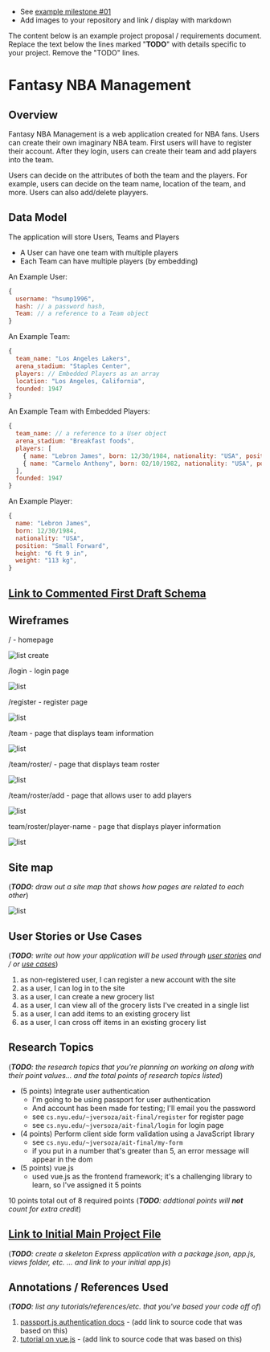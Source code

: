 * See [example milestone #01](https://github.com/nyu-csci-ua-0480-008-spring-2017/final-project-example)
* Add images to your repository and link / display with markdown


The content below is an example project proposal / requirements document. Replace the text below the lines marked "__TODO__" with details specific to your project. Remove the "TODO" lines.

# Fantasy NBA Management 

## Overview

Fantasy NBA Management is a web application created for NBA fans. Users can create their own imaginary NBA team. First users will have to register their account. After they login, users can create their team and add players into the team. 

Users can decide on the attributes of both the team and the players. For example, users can decide on the team name, location of the team, and more. Users can also add/delete playyers. 


## Data Model

The application will store Users, Teams and Players

* A User can have one team with multiple players
* Each Team can have multiple players (by embedding)

An Example User:

```javascript
{
  username: "hsump1996",
  hash: // a password hash,
  Team: // a reference to a Team object
}
```

An Example Team:

```javascript
{
  team_name: "Los Angeles Lakers",
  arena_stadium: "Staples Center",
  players: // Embedded Players as an array
  location: "Los Angeles, California",
  founded: 1947
}
```

An Example Team with Embedded Players:

```javascript
{
  team_name: // a reference to a User object
  arena_stadium: "Breakfast foods",
  players: [
    { name: "Lebron James", born: 12/30/1984, nationality: "USA", position: "Small Forward", height: "6 ft 9 in", weight: "113 kg"},
    { name: "Carmelo Anthony", born: 02/10/1982, nationality: "USA", position: "Center", height: "6 ft 9 in", weight: "120 kg"},
  ],
  founded: 1947
}
```


An Example Player:

```javascript
{
  name: "Lebron James",
  born: 12/30/1984,
  nationality: "USA",
  position: "Small Forward",
  height: "6 ft 9 in",
  weight: "113 kg",
}
```


## [Link to Commented First Draft Schema](db.js) 


## Wireframes

/ - homepage

![list create](documentation/home.png)

/login - login page

![list](documentation/login.png)

/register - register page

![list](documentation/register.png)

/team - page that displays team information

![list](documentation/team.png)

/team/roster/ - page that displays team roster

![list](documentation/team-roster.png)

/team/roster/add - page that allows user to add players

![list](documentation/team-roster-add.png)

team/roster/player-name - page that displays player information

![list](documentation/team-roster-player.png)


## Site map

(___TODO__: draw out a site map that shows how pages are related to each other_)


![list](documentation/sitemap.png)



## User Stories or Use Cases

(___TODO__: write out how your application will be used through [user stories](http://en.wikipedia.org/wiki/User_story#Format) and / or [use cases](https://www.mongodb.com/download-center?jmp=docs&_ga=1.47552679.1838903181.1489282706#previous)_)

1. as non-registered user, I can register a new account with the site
2. as a user, I can log in to the site
3. as a user, I can create a new grocery list
4. as a user, I can view all of the grocery lists I've created in a single list
5. as a user, I can add items to an existing grocery list
6. as a user, I can cross off items in an existing grocery list

## Research Topics

(___TODO__: the research topics that you're planning on working on along with their point values... and the total points of research topics listed_)

* (5 points) Integrate user authentication
    * I'm going to be using passport for user authentication
    * And account has been made for testing; I'll email you the password
    * see <code>cs.nyu.edu/~jversoza/ait-final/register</code> for register page
    * see <code>cs.nyu.edu/~jversoza/ait-final/login</code> for login page
* (4 points) Perform client side form validation using a JavaScript library
    * see <code>cs.nyu.edu/~jversoza/ait-final/my-form</code>
    * if you put in a number that's greater than 5, an error message will appear in the dom
* (5 points) vue.js
    * used vue.js as the frontend framework; it's a challenging library to learn, so I've assigned it 5 points

10 points total out of 8 required points (___TODO__: addtional points will __not__ count for extra credit_)


## [Link to Initial Main Project File](app.js) 

(___TODO__: create a skeleton Express application with a package.json, app.js, views folder, etc. ... and link to your initial app.js_)

## Annotations / References Used

(___TODO__: list any tutorials/references/etc. that you've based your code off of_)

1. [passport.js authentication docs](http://passportjs.org/docs) - (add link to source code that was based on this)
2. [tutorial on vue.js](https://vuejs.org/v2/guide/) - (add link to source code that was based on this)